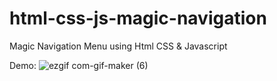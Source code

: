 # html-css-js-magic-navigation
Magic Navigation Menu using Html CSS &amp; Javascript

Demo:
![ezgif com-gif-maker (6)](https://user-images.githubusercontent.com/97748602/171321827-0915cc7d-dc8e-4b3a-81b8-29e86e68ddeb.gif)
